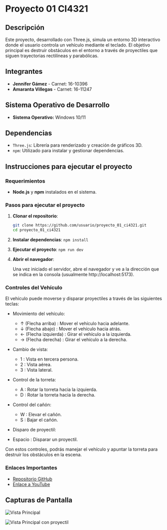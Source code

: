 # Proyecto 01 CI4321

## Descripción
Este proyecto, desarrollado con Three.js, simula un entorno 3D interactivo donde el usuario controla un vehículo mediante el teclado. El objetivo principal es destruir obstáculos en el entorno a través de proyectiles que siguen trayectorias rectilíneas y parabólicas.

## Integrantes
- **Jennifer Gámez** - Carnet: 16-10396
- **Amaranta Villegas** - Carnet: 16-11247

## Sistema Operativo de Desarrollo
- **Sistema Operativo:** Windows 10/11

## Dependencias
- `Three.js`: Librería para renderizado y creación de gráficos 3D.
- `npm`: Utilizado para instalar y gestionar dependencias.

## Instrucciones para ejecutar el proyecto

### Requerimientos
- **Node.js** y **npm** instalados en el sistema.
  
### Pasos para ejecutar el proyecto
1. **Clonar el repositorio**:
   ```bash
   git clone https://github.com/usuario/proyecto_01_ci4321.git
   cd proyecto_01_ci4321
   ```
2. **Instalar dependencias**:
   ```npm install```

3. **Ejecutar el proyecto**:
   ```npm run dev ```

4. **Abrir el navegador**: 

   Una vez iniciado el servidor, abre el navegador y ve a la dirección que se indica en la consola (usualmente http://localhost:5173).

### Controles del Vehículo
El vehículo puede moverse y disparar proyectiles a través de las siguientes teclas:

- Movimiento del vehículo:
  - ↑ (Flecha arriba)    : Mover el vehículo hacia adelante.
  - ↓ (Flecha abajo)     : Mover el vehículo hacia atrás.
  - ← (Flecha izquierda) : Girar el vehículo a la izquierda.
  - → (Flecha derecha)   : Girar el vehículo a la derecha.

- Cambio de vista:
  - 1 : Vista en tercera persona.
  - 2 : Vista aérea.
  - 3 : Vista lateral.

- Control de la torreta:
  - A : Rotar la torreta hacia la izquierda.
  - D : Rotar la torreta hacia la derecha.

- Control del cañón:
  - W : Elevar el cañón.
  - S : Bajar el cañón.

- Disparo de proyectil:
- Espacio : Disparar un proyectil.

Con estos controles, podrás manejar el vehículo y apuntar la torreta para destruir los obstáculos en la escena.

### Enlaces Importantes
- [Repositorio GitHub](https://github.com/JenniferGamez/proyecto_01_ci4321) 
- [Enlace a YouTube]()

## Capturas de Pantalla

![Vista Principal](./img/main_view.png)

![Vista Principal con proyectil](./img/view.png)